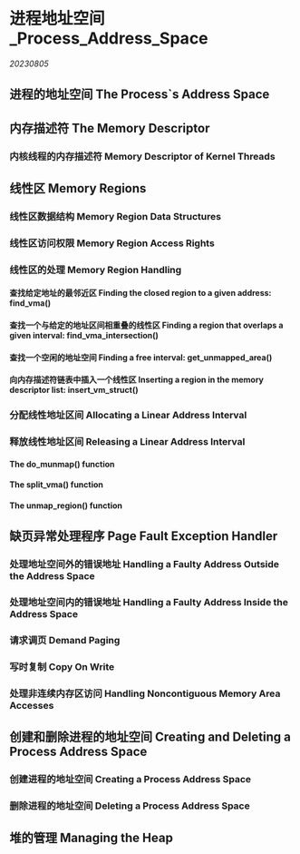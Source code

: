 ﻿# 进程地址空间_Process_Address_Space

*20230805*  

## 进程的地址空间 The Process`s Address Space

## 内存描述符 The Memory Descriptor

### 内核线程的内存描述符 Memory Descriptor of Kernel Threads

## 线性区 Memory Regions

### 线性区数据结构 Memory Region Data Structures

### 线性区访问权限 Memory Region Access Rights

### 线性区的处理 Memory Region Handling

#### 查找给定地址的最邻近区 Finding the closed region to a given address: find_vma()

#### 查找一个与给定的地址区间相重叠的线性区 Finding a region that overlaps a given interval: find_vma_intersection()

#### 查找一个空闲的地址空间 Finding a free interval: get_unmapped_area()

#### 向内存描述符链表中插入一个线性区 Inserting a region in the memory descriptor list: insert_vm_struct()

### 分配线性地址区间 Allocating a Linear Address Interval

### 释放线性地址区间 Releasing a Linear Address Interval

#### The do_munmap() function

#### The split_vma() function

#### The unmap_region() function

## 缺页异常处理程序 Page Fault Exception Handler

### 处理地址空间外的错误地址 Handling a Faulty Address Outside the Address Space

### 处理地址空间内的错误地址 Handling a Faulty Address Inside the Address Space

### 请求调页 Demand Paging

### 写时复制 Copy On Write

### 处理非连续内存区访问 Handling Noncontiguous Memory Area Accesses

## 创建和删除进程的地址空间 Creating and Deleting a Process Address Space

### 创建进程的地址空间 Creating a Process Address Space

### 删除进程的地址空间 Deleting a Process Address Space

## 堆的管理 Managing the Heap